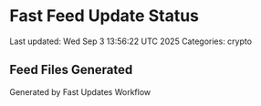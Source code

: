 # Fast Feed Update Status
Last updated: Wed Sep  3 13:56:22 UTC 2025
Categories: crypto

## Feed Files Generated

Generated by Fast Updates Workflow
